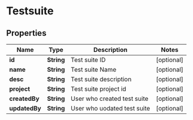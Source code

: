 
# Testsuite

## Properties
Name | Type | Description | Notes
------------ | ------------- | ------------- | -------------
**id** | **String** | Test suite ID |  [optional]
**name** | **String** | Test suite  Name |  [optional]
**desc** | **String** | Test suite  description |  [optional]
**project** | **String** | Test suite  project id |  [optional]
**createdBy** | **String** | User who created test suite |  [optional]
**updatedBy** | **String** | User who uodated test suite |  [optional]



